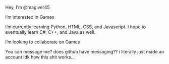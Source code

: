 Hey, I’m @magiver45

I’m interested in Games

I’m currently learning Python, HTML, CSS, and Javascript. I hope to eventually learn C#, C++, and Java as well.

I’m looking to collaborate on Games

You can message me? does github have messaging?? i literally just made an account idk how this shit works...


<!---
magiver45/magiver45 is a ✨ special ✨ repository because its `README.md` (this file) appears on your GitHub profile.
You can click the Preview link to take a look at your changes.
--->
